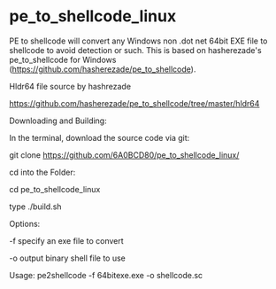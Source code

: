 # pe_to_shellcode_linux

PE to shellcode will convert any Windows non .dot net 64bit EXE file to shellcode to avoid detection or such. This is based on hasherezade's pe_to_shellcode for Windows (https://github.com/hasherezade/pe_to_shellcode). 

Hldr64 file source by hashrezade

https://github.com/hasherezade/pe_to_shellcode/tree/master/hldr64


Downloading and Building:

In the terminal, download the source code via git:

git clone https://github.com/6A0BCD80/pe_to_shellcode_linux/

cd into the Folder:

cd pe_to_shellcode_linux

type ./build.sh


Options:

-f specify an exe file to convert

-o output binary shell file to use

Usage: pe2shellcode -f 64bitexe.exe -o shellcode.sc
